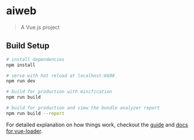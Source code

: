 # aiweb

> A Vue.js project

## Build Setup

``` bash
# install dependencies
npm install

# serve with hot reload at localhost:6688
npm run dev

# build for production with minification
npm run build

# build for production and view the bundle analyzer report
npm run build --report
```

For detailed explanation on how things work, checkout the [guide](http://vuejs-templates.github.io/webpack/) and [docs for vue-loader](http://vuejs.github.io/vue-loader).
